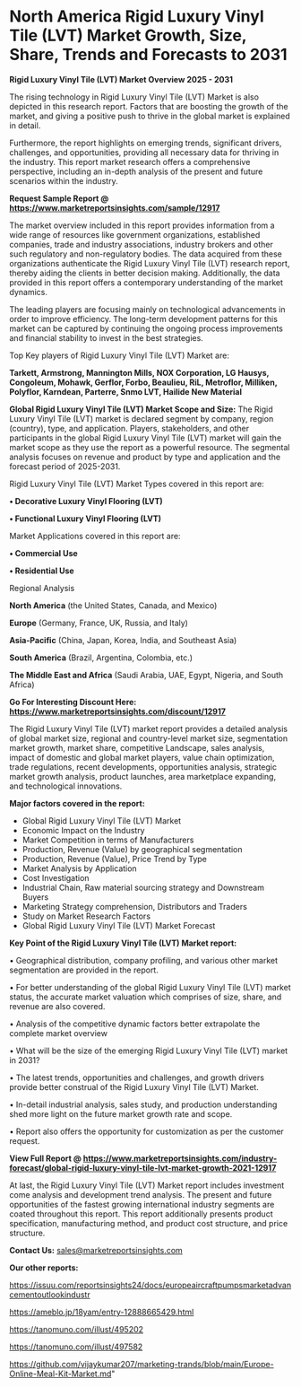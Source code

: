  # North America Rigid Luxury Vinyl Tile (LVT) Market Growth, Size, Share, Trends and Forecasts to 2031

<Strong> Rigid Luxury Vinyl Tile (LVT) Market Overview 2025 - 2031</strong>

The rising technology in Rigid Luxury Vinyl Tile (LVT) Market is also depicted in this research report. Factors that are boosting the growth of the market, and giving a positive push to thrive in the global market is explained in detail.

Furthermore, the report highlights on emerging trends, significant drivers, challenges, and opportunities, providing all necessary data for thriving in the industry. This report market research offers a comprehensive perspective, including an in-depth analysis of the present and future scenarios within the industry.

<strong>Request Sample Report @ <a href=https://www.marketreportsinsights.com/sample/12917>https://www.marketreportsinsights.com/sample/12917</a></strong>

The market overview included in this report provides information from a wide range of resources like government organizations, established companies, trade and industry associations, industry brokers and other such regulatory and non-regulatory bodies. The data acquired from these organizations authenticate the Rigid Luxury Vinyl Tile (LVT) research report, thereby aiding the clients in better decision making. Additionally, the data provided in this report offers a contemporary understanding of the market dynamics.

The leading players are focusing mainly on technological advancements in order to improve efficiency. The long-term development patterns for this market can be captured by continuing the ongoing process improvements and financial stability to invest in the best strategies.

Top Key players of Rigid Luxury Vinyl Tile (LVT) Market are:

<strong>Tarkett, Armstrong, Mannington Mills, NOX Corporation, LG Hausys, Congoleum, Mohawk, Gerflor, Forbo, Beaulieu, RiL, Metroflor, Milliken, Polyflor, Karndean, Parterre, Snmo LVT, Hailide New Material</strong>

<strong><b>Global Rigid Luxury Vinyl Tile (LVT) Market Scope and Size:</b></strong>
The Rigid Luxury Vinyl Tile (LVT) market is declared segment by company, region (country), type, and application. Players, stakeholders, and other participants in the global Rigid Luxury Vinyl Tile (LVT) market will gain the market scope as they use the report as a powerful resource. The segmental analysis focuses on revenue and product by type and application and the forecast period of 2025-2031.

Rigid Luxury Vinyl Tile (LVT) Market Types covered in this report are:

<strong>• Decorative Luxury Vinyl Flooring (LVT)

• Functional Luxury Vinyl Flooring (LVT)</strong>

Market Applications covered in this report are:

<strong>• Commercial Use

• Residential Use</strong> 

Regional Analysis

<strong>North America</strong> (the United States, Canada, and Mexico)

<strong>Europe</strong> (Germany, France, UK, Russia, and Italy)

<strong>Asia-Pacific</strong> (China, Japan, Korea, India, and Southeast Asia)

<strong>South America</strong> (Brazil, Argentina, Colombia, etc.)

<strong>The Middle East and Africa</strong> (Saudi Arabia, UAE, Egypt, Nigeria, and South Africa)

<strong>Go For Interesting Discount Here: <a href=https://www.marketreportsinsights.com/discount/12917>https://www.marketreportsinsights.com/discount/12917</a></strong>

The Rigid Luxury Vinyl Tile (LVT) market report provides a detailed analysis of global market size, regional and country-level market size, segmentation market growth, market share, competitive Landscape, sales analysis, impact of domestic and global market players, value chain optimization, trade regulations, recent developments, opportunities analysis, strategic market growth analysis, product launches, area marketplace expanding, and technological innovations.

<strong><b>Major factors covered in the report:</b></strong>
<ul>
  <li>Global Rigid Luxury Vinyl Tile (LVT) Market </li>
  <li>Economic Impact on the Industry</li>
  <li>Market Competition in terms of Manufacturers</li>
  <li>Production, Revenue (Value) by geographical segmentation</li>
  <li>Production, Revenue (Value), Price Trend by Type</li>
  <li>Market Analysis by Application</li>
  <li>Cost Investigation</li>
  <li>Industrial Chain, Raw material sourcing strategy and Downstream Buyers</li>
  <li>Marketing Strategy comprehension, Distributors and Traders</li>
  <li>Study on Market Research Factors</li>
  <li>Global Rigid Luxury Vinyl Tile (LVT) Market Forecast</li>
</ul>

<strong><b>Key Point of the Rigid Luxury Vinyl Tile (LVT) Market report:</b></strong>

• Geographical distribution, company profiling, and various other market segmentation are provided in the report.

• For better understanding of the global Rigid Luxury Vinyl Tile (LVT) market status, the accurate market valuation which comprises of size, share, and revenue are also covered.

• Analysis of the competitive dynamic factors better extrapolate the complete market overview

• What will be the size of the emerging Rigid Luxury Vinyl Tile (LVT) market in 2031?

• The latest trends, opportunities and challenges, and growth drivers provide better construal of the Rigid Luxury Vinyl Tile (LVT) Market.

• In-detail industrial analysis, sales study, and production understanding shed more light on the future market growth rate and scope.

• Report also offers the opportunity for customization as per the customer request.

<strong><b>View Full Report @ <a href=https://www.marketreportsinsights.com/industry-forecast/global-rigid-luxury-vinyl-tile-lvt-market-growth-2021-12917>https://www.marketreportsinsights.com/industry-forecast/global-rigid-luxury-vinyl-tile-lvt-market-growth-2021-12917</a></b></strong>


At last, the Rigid Luxury Vinyl Tile (LVT) Market report includes investment come analysis and development trend analysis. The present and future opportunities of the fastest growing international industry segments are coated throughout this report. This report additionally presents product specification, manufacturing method, and product cost structure, and price structure.

<strong>Contact Us:</strong>
sales@marketreportsinsights.com

<strong>Our other reports:</strong>

<a href=https://issuu.com/reportsinsights24/docs/europeaircraftpumpsmarketadvancementoutlookindustr>https://issuu.com/reportsinsights24/docs/europeaircraftpumpsmarketadvancementoutlookindustr</a>

<a href=https://ameblo.jp/18yam/entry-12888665429.html>https://ameblo.jp/18yam/entry-12888665429.html</a>

<a href=https://tanomuno.com/illust/495202>https://tanomuno.com/illust/495202</a>

<a href=https://tanomuno.com/illust/497582>https://tanomuno.com/illust/497582</a>

<a href=https://github.com/vijaykumar207/marketing-trands/blob/main/Europe-Online-Meal-Kit-Market.md>https://github.com/vijaykumar207/marketing-trands/blob/main/Europe-Online-Meal-Kit-Market.md</a>"
